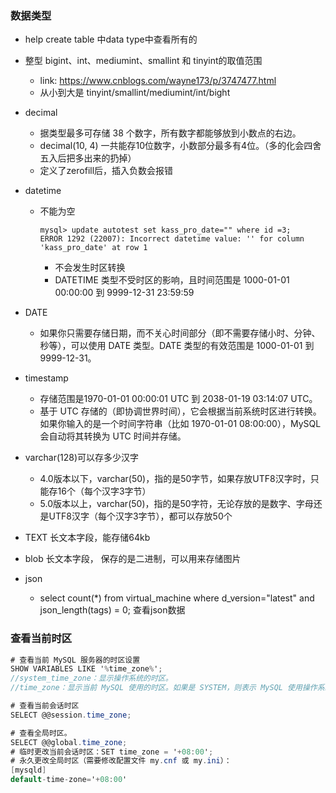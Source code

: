 ### 数据类型
- help create table 中data type中查看所有的
- 整型 bigint、int、mediumint、smallint 和 tinyint的取值范围
  - link: https://www.cnblogs.com/wayne173/p/3747477.html
  - 从小到大是 tinyint/smallint/mediumint/int/bight

- decimal
  - 据类型最多可存储 38 个数字，所有数字都能够放到小数点的右边。
  - decimal(10, 4) 一共能存10位数字，小数部分最多有4位。（多的化会四舍五入后把多出来的扔掉）
  - 定义了zerofill后，插入负数会报错
- datetime
  - 不能为空
    ``` 
    mysql> update autotest set kass_pro_date="" where id =3;
    ERROR 1292 (22007): Incorrect datetime value: '' for column 'kass_pro_date' at row 1
    ```
    - 不会发生时区转换
    - DATETIME 类型不受时区的影响，且时间范围是 1000-01-01 00:00:00 到 9999-12-31 23:59:59
- DATE
  - 如果你只需要存储日期，而不关心时间部分（即不需要存储小时、分钟、秒等），可以使用 DATE 类型。DATE 类型的有效范围是 1000-01-01 到 9999-12-31。
- timestamp
  - 存储范围是1970-01-01 00:00:01 UTC 到 2038-01-19 03:14:07 UTC。
  - 基于 UTC 存储的（即协调世界时间），它会根据当前系统时区进行转换。如果你输入的是一个时间字符串（比如 1970-01-01 08:00:00），MySQL 会自动将其转换为 UTC 时间并存储。
- varchar(128)可以存多少汉字
  - 4.0版本以下，varchar(50)，指的是50字节，如果存放UTF8汉字时，只能存16个（每个汉字3字节） 
  - 5.0版本以上，varchar(50)，指的是50字符，无论存放的是数字、字母还是UTF8汉字（每个汉字3字节），都可以存放50个

- TEXT 长文本字段，能存储64kb
- blob 长文本字段， 保存的是二进制，可以用来存储图片
- json 
  - select count(*) from virtual_machine where d_version="latest" and json_length(tags) = 0; 查看json数据
### 查看当前时区
```cs
# 查看当前 MySQL 服务器的时区设置
SHOW VARIABLES LIKE '%time_zone%';
//system_time_zone：显示操作系统的时区。
//time_zone：显示当前 MySQL 使用的时区。如果是 SYSTEM，则表示 MySQL 使用操作系统的时区。

# 查看当前会话时区
SELECT @@session.time_zone;

# 查看全局时区。
SELECT @@global.time_zone; 
# 临时更改当前会话时区：SET time_zone = '+08:00';
# 永久更改全局时区（需要修改配置文件 my.cnf 或 my.ini）：
[mysqld]
default-time-zone='+08:00'
```
